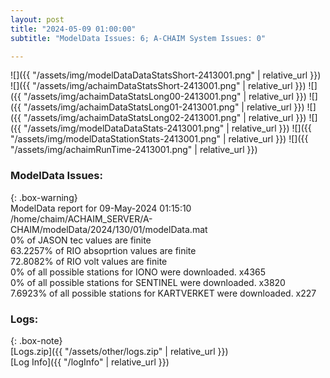 ```yaml
---
layout: post
title: "2024-05-09 01:00:00"
subtitle: "ModelData Issues: 6; A-CHAIM System Issues: 0"

---
```


![]({{ "/assets/img/modelDataDataStatsShort-2413001.png" | relative_url }})
![]({{ "/assets/img/achaimDataStatsShort-2413001.png" | relative_url }})
![]({{ "/assets/img/achaimDataStatsLong00-2413001.png" | relative_url }})
![]({{ "/assets/img/achaimDataStatsLong01-2413001.png" | relative_url }})
![]({{ "/assets/img/achaimDataStatsLong02-2413001.png" | relative_url }})
![]({{ "/assets/img/modelDataDataStats-2413001.png" | relative_url }})
![]({{ "/assets/img/modelDataStationStats-2413001.png" | relative_url }})
![]({{ "/assets/img/achaimRunTime-2413001.png" | relative_url }})


### ModelData Issues:  
  
{: .box-warning}  
 ModelData report for 09-May-2024 01:15:10   
 /home/chaim/ACHAIM_SERVER/A-CHAIM/modelData/2024/130/01/modelData.mat   
 0% of JASON tec values are finite   
 63.2257% of RIO absoprtion values are finite   
 72.8082% of RIO volt values are finite   
 0% of all possible stations for IONO were downloaded. x4365   
 0% of all possible stations for SENTINEL were downloaded. x3820   
 7.6923% of all possible stations for KARTVERKET were downloaded. x227   
  


### Logs:  
  
{: .box-note}  
[Logs.zip]({{ "/assets/other/logs.zip" | relative_url }})  
[Log Info]({{ "/logInfo" | relative_url }})  
